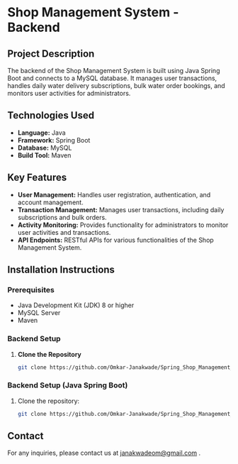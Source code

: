# Shop Management System - Backend

## Project Description
The backend of the Shop Management System is built using Java Spring Boot and connects to a MySQL database. It manages user transactions, handles daily water delivery subscriptions, bulk water order bookings, and monitors user activities for administrators.

## Technologies Used
- **Language:** Java
- **Framework:** Spring Boot
- **Database:** MySQL
- **Build Tool:** Maven

## Key Features
- **User Management:** Handles user registration, authentication, and account management.
- **Transaction Management:** Manages user transactions, including daily subscriptions and bulk orders.
- **Activity Monitoring:** Provides functionality for administrators to monitor user activities and transactions.
- **API Endpoints:** RESTful APIs for various functionalities of the Shop Management System.

## Installation Instructions

### Prerequisites
- Java Development Kit (JDK) 8 or higher
- MySQL Server
- Maven

### Backend Setup

1. **Clone the Repository**
   ```bash
   git clone https://github.com/Omkar-Janakwade/Spring_Shop_Management_System_Backend.git


### Backend Setup (Java Spring Boot)
1. Clone the repository:
   ```bash
   git clone https://github.com/Omkar-Janakwade/Spring_Shop_Management_System_Backend.git

   
## Contact
For any inquiries, please contact us at janakwadeom@gmail.com .
